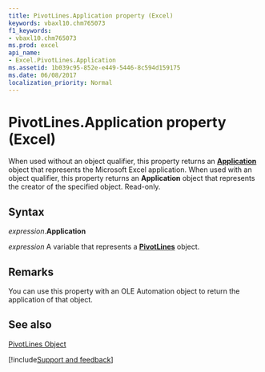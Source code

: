 ```yaml
---
title: PivotLines.Application property (Excel)
keywords: vbaxl10.chm765073
f1_keywords:
- vbaxl10.chm765073
ms.prod: excel
api_name:
- Excel.PivotLines.Application
ms.assetid: 1b039c95-852e-e449-5446-8c594d159175
ms.date: 06/08/2017
localization_priority: Normal
---
```



# PivotLines.Application property (Excel)

When used without an object qualifier, this property returns an  **[Application](Excel.Application(object).md)** object that represents the Microsoft Excel application. When used with an object qualifier, this property returns an **Application** object that represents the creator of the specified object. Read-only.


## Syntax

_expression_.**Application**

_expression_ A variable that represents a **[PivotLines](Excel.PivotLines.md)** object.


## Remarks

You can use this property with an OLE Automation object to return the application of that object.


## See also


[PivotLines Object](Excel.PivotLines.md)

[!include[Support and feedback](~/includes/feedback-boilerplate.md)]